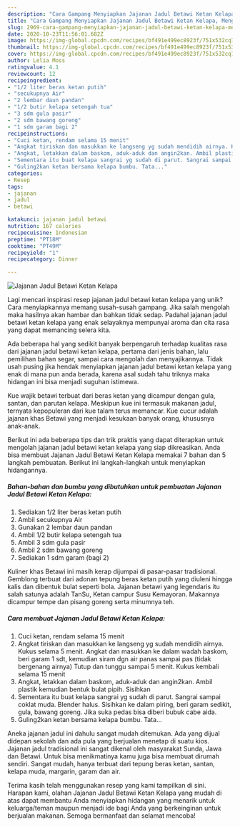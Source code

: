 ```yaml
---
description: "Cara Gampang Menyiapkan Jajanan Jadul Betawi Ketan Kelapa, Menggugah Selera"
title: "Cara Gampang Menyiapkan Jajanan Jadul Betawi Ketan Kelapa, Menggugah Selera"
slug: 2969-cara-gampang-menyiapkan-jajanan-jadul-betawi-ketan-kelapa-menggugah-selera
date: 2020-10-23T11:56:01.682Z
image: https://img-global.cpcdn.com/recipes/bf491e499ec8923f/751x532cq70/jajanan-jadul-betawi-ketan-kelapa-foto-resep-utama.jpg
thumbnail: https://img-global.cpcdn.com/recipes/bf491e499ec8923f/751x532cq70/jajanan-jadul-betawi-ketan-kelapa-foto-resep-utama.jpg
cover: https://img-global.cpcdn.com/recipes/bf491e499ec8923f/751x532cq70/jajanan-jadul-betawi-ketan-kelapa-foto-resep-utama.jpg
author: Lelia Moss
ratingvalue: 4.1
reviewcount: 12
recipeingredient:
- "1/2 liter beras ketan putih"
- "secukupnya Air"
- "2 lembar daun pandan"
- "1/2 butir kelapa setengah tua"
- "3 sdm gula pasir"
- "2 sdm bawang goreng"
- "1 sdm garam bagi 2"
recipeinstructions:
- "Cuci ketan, rendam selama 15 menit"
- "Angkat tiriskan dan masukkan ke langseng yg sudah mendidih airnya. Kukus selama 5 menit. Angkat dan masukkan ke dalam wadah baskom, beri garam 1 sdt, kemudian siram dgn air panas sampai pas (tidak bergenang airnya) Tutup dan tunggu sampai 5 menit. Kukus kembali selama 15 menit"
- "Angkat, letakkan dalam baskom, aduk-aduk dan angin2kan. Ambil plastik kemudian bentuk bulat pipih. Sisihkan"
- "Sementara itu buat kelapa sangrai yg sudah di parut. Sangrai sampai coklat muda. Blender halus. Sisihkan ke dalam piring, beri garam sedikit, gula, bawang goreng. Jika suka pedas bisa diberi bubuk cabe aida."
- "Guling2kan ketan bersama kelapa bumbu. Tata..."
categories:
- Resep
tags:
- jajanan
- jadul
- betawi

katakunci: jajanan jadul betawi 
nutrition: 167 calories
recipecuisine: Indonesian
preptime: "PT18M"
cooktime: "PT49M"
recipeyield: "1"
recipecategory: Dinner

---
```



![Jajanan Jadul Betawi Ketan Kelapa](https://img-global.cpcdn.com/recipes/bf491e499ec8923f/751x532cq70/jajanan-jadul-betawi-ketan-kelapa-foto-resep-utama.jpg)

Lagi mencari inspirasi resep jajanan jadul betawi ketan kelapa yang unik? Cara menyiapkannya memang susah-susah gampang. Jika salah mengolah maka hasilnya akan hambar dan bahkan tidak sedap. Padahal jajanan jadul betawi ketan kelapa yang enak selayaknya mempunyai aroma dan cita rasa yang dapat memancing selera kita.

Ada beberapa hal yang sedikit banyak berpengaruh terhadap kualitas rasa dari jajanan jadul betawi ketan kelapa, pertama dari jenis bahan, lalu pemilihan bahan segar, sampai cara mengolah dan menyajikannya. Tidak usah pusing jika hendak menyiapkan jajanan jadul betawi ketan kelapa yang enak di mana pun anda berada, karena asal sudah tahu triknya maka hidangan ini bisa menjadi suguhan istimewa.

Kue wajik betawi terbuat dari beras ketan yang dicampur dengan gula, santan, dan parutan kelapa. Meskipun kue ini termasuk makanan jadul, ternyata kepopuleran dari kue talam terus memancar. Kue cucur adalah jajanan khas Betawi yang menjadi kesukaan banyak orang, khususnya anak-anak.


Berikut ini ada beberapa tips dan trik praktis yang dapat diterapkan untuk mengolah jajanan jadul betawi ketan kelapa yang siap dikreasikan. Anda bisa membuat Jajanan Jadul Betawi Ketan Kelapa memakai 7 bahan dan 5 langkah pembuatan. Berikut ini langkah-langkah untuk menyiapkan hidangannya.

<!--inarticleads1-->

##### Bahan-bahan dan bumbu yang dibutuhkan untuk pembuatan Jajanan Jadul Betawi Ketan Kelapa:

1. Sediakan 1/2 liter beras ketan putih
1. Ambil secukupnya Air
1. Gunakan 2 lembar daun pandan
1. Ambil 1/2 butir kelapa setengah tua
1. Ambil 3 sdm gula pasir
1. Ambil 2 sdm bawang goreng
1. Sediakan 1 sdm garam (bagi 2)


Kuliner khas Betawi ini masih kerap dijumpai di pasar-pasar tradisional. Gemblong terbuat dari adonan tepung beras ketan putih yang diuleni hingga kalis dan dibentuk bulat seperti bola. Jajanan betawi yang legendaris itu salah satunya adalah TanSu, Ketan campur Susu Kemayoran. Makannya dicampur tempe dan pisang goreng serta minumnya teh. 

<!--inarticleads2-->

##### Cara membuat Jajanan Jadul Betawi Ketan Kelapa:

1. Cuci ketan, rendam selama 15 menit
1. Angkat tiriskan dan masukkan ke langseng yg sudah mendidih airnya. Kukus selama 5 menit. Angkat dan masukkan ke dalam wadah baskom, beri garam 1 sdt, kemudian siram dgn air panas sampai pas (tidak bergenang airnya) Tutup dan tunggu sampai 5 menit. Kukus kembali selama 15 menit
1. Angkat, letakkan dalam baskom, aduk-aduk dan angin2kan. Ambil plastik kemudian bentuk bulat pipih. Sisihkan
1. Sementara itu buat kelapa sangrai yg sudah di parut. Sangrai sampai coklat muda. Blender halus. Sisihkan ke dalam piring, beri garam sedikit, gula, bawang goreng. Jika suka pedas bisa diberi bubuk cabe aida.
1. Guling2kan ketan bersama kelapa bumbu. Tata...


Aneka jajanan jadul ini dahulu sangat mudah ditemukan. Ada yang dijual didepan sekolah dan ada pula yang berjualan menetap di suatu kios. Jajanan jadul tradisional ini sangat dikenal oleh masyarakat Sunda, Jawa dan Betawi. Untuk bisa menikmatinya kamu juga bisa membuat dirumah sendiri. Sangat mudah, hanya terbuat dari tepung beras ketan, santan, kelapa muda, margarin, garam dan air. 

Terima kasih telah menggunakan resep yang kami tampilkan di sini. Harapan kami, olahan Jajanan Jadul Betawi Ketan Kelapa yang mudah di atas dapat membantu Anda menyiapkan hidangan yang menarik untuk keluarga/teman maupun menjadi ide bagi Anda yang berkeinginan untuk berjualan makanan. Semoga bermanfaat dan selamat mencoba!
